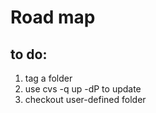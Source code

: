 Road map
==============================================

to do:
------

1. tag a folder
2. use cvs -q up -dP to update
3. checkout user-defined folder